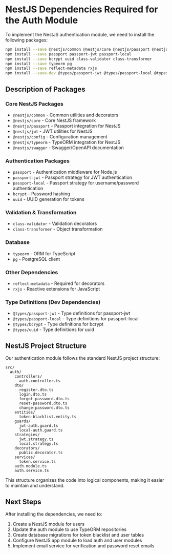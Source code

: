 # NestJS Dependencies Required for the Auth Module

To implement the NestJS authentication module, we need to install the following packages:

```bash
npm install --save @nestjs/common @nestjs/core @nestjs/passport @nestjs/jwt @nestjs/config @nestjs/typeorm @nestjs/swagger
npm install --save passport passport-jwt passport-local
npm install --save bcrypt uuid class-validator class-transformer
npm install --save typeorm pg
npm install --save reflect-metadata rxjs
npm install --save-dev @types/passport-jwt @types/passport-local @types/bcrypt @types/uuid
```

## Description of Packages

### Core NestJS Packages
- `@nestjs/common` - Common utilities and decorators
- `@nestjs/core` - Core NestJS framework
- `@nestjs/passport` - Passport integration for NestJS
- `@nestjs/jwt` - JWT utilities for NestJS
- `@nestjs/config` - Configuration management
- `@nestjs/typeorm` - TypeORM integration for NestJS
- `@nestjs/swagger` - Swagger/OpenAPI documentation

### Authentication Packages
- `passport` - Authentication middleware for Node.js
- `passport-jwt` - Passport strategy for JWT authentication
- `passport-local` - Passport strategy for username/password authentication
- `bcrypt` - Password hashing
- `uuid` - UUID generation for tokens

### Validation & Transformation
- `class-validator` - Validation decorators
- `class-transformer` - Object transformation

### Database
- `typeorm` - ORM for TypeScript
- `pg` - PostgreSQL client

### Other Dependencies
- `reflect-metadata` - Required for decorators
- `rxjs` - Reactive extensions for JavaScript

### Type Definitions (Dev Dependencies)
- `@types/passport-jwt` - Type definitions for passport-jwt
- `@types/passport-local` - Type definitions for passport-local
- `@types/bcrypt` - Type definitions for bcrypt
- `@types/uuid` - Type definitions for uuid

## NestJS Project Structure

Our authentication module follows the standard NestJS project structure:

```
src/
  auth/
    controllers/
      auth.controller.ts
    dto/
      register.dto.ts
      login.dto.ts
      forgot-password.dto.ts
      reset-password.dto.ts
      change-password.dto.ts
    entities/
      token-blacklist.entity.ts
    guards/
      jwt-auth.guard.ts
      local-auth.guard.ts
    strategies/
      jwt.strategy.ts
      local.strategy.ts
    decorators/
      public.decorator.ts
    services/
      token.service.ts
    auth.module.ts
    auth.service.ts
```

This structure organizes the code into logical components, making it easier to maintain and understand.

## Next Steps

After installing the dependencies, we need to:

1. Create a NestJS module for users
2. Update the auth module to use TypeORM repositories
3. Create database migrations for token blacklist and user tables
4. Configure NestJS app module to load auth and user modules
5. Implement email service for verification and password reset emails